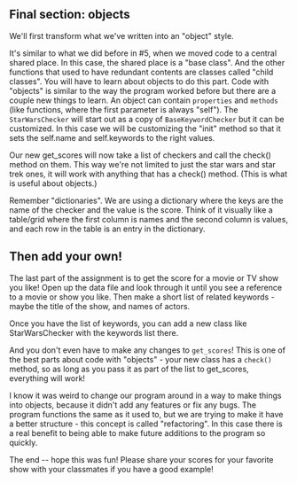 
## Final section: objects

We'll first transform what we've written into an "object" style.

It's similar to what we did before in #5, when we moved code to a central shared place. In this case, the shared place is a "base class". And the other functions that used to have redundant contents are classes called "child classes". You will have to learn about objects to do this part. Code with "objects" is similar to the way the program worked before but there are a couple new things to learn. An object can contain `properties` and `methods` (like functions, where the first parameter is always "self"). The `StarWarsChecker` will start out as a copy of `BaseKeywordChecker` but it can be customized. In this case we will be customizing the "init" method so that it sets the self.name and self.keywords to the right values.

Our new get_scores will now take a list of checkers and call the check() method on them. This way we're not limited to just the star wars and star trek ones, it will work with anything that has a check() method. (This is what is useful about objects.)

Remember "dictionaries". We are using a dictionary where the keys are the name of the checker and the value is the score. Think of it visually like a table/grid where the first column is names and the second column is values, and each row in the table is an entry in the dictionary.

## Then add your own!

The last part of the assignment is to get the score for a movie or TV show you like! Open up the data file and look through it until you see a reference to a movie or show you like. Then make a short list of related keywords - maybe the title of the show, and names of actors.

Once you have the list of keywords, you can add a new class like StarWarsChecker with the keywords list there.

And you don't even have to make any changes to `get_scores`! This is one of the best parts about code with "objects" - your new class has a `check()` method, so as long as you pass it as part of the list to get_scores, everything will work!

I know it was weird to change our program around in a way to make things into objects, because it didn't add any features or fix any bugs. The program functions the same as it used to, but we are trying to make it have a better structure - this concept is called "refactoring". In this case there is a real benefit to being able to make future additions to the program so quickly.

The end -- hope this was fun! Please share your scores for your favorite show with your classmates if you have a good example!



